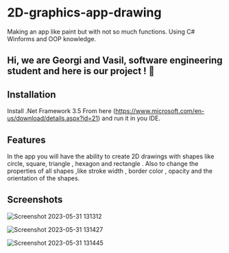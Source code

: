 # 2D-graphics-app-drawing
Making an app like paint but with not so much functions. Using C# Winforms and OOP knowledge.

## Hi, we are  Georgi and Vasil, software engineering student and here is our project ! 👋

## Installation
Install .Net Framework 3.5 From here (https://www.microsoft.com/en-us/download/details.aspx?id=21) and run it in you IDE.

## Features 
In the app you will have the ability to create 2D drawings with shapes like circle, square, triangle , hexagon and  rectangle . Also to change the properties of all shapes ,like stroke width , border color , opacity and the orientation of the shapes.  

## Screenshots
![Screenshot 2023-05-31 131312](https://github.com/gvidev/2D-graphics-app-drawing/assets/33176648/a9b2fd61-05d5-4b28-a45a-316dcd31bada)

![Screenshot 2023-05-31 131427](https://github.com/gvidev/2D-graphics-app-drawing/assets/33176648/d58eae9a-7bfd-48dd-93e0-5b5bf96ba7f9)

![Screenshot 2023-05-31 131445](https://github.com/gvidev/2D-graphics-app-drawing/assets/33176648/592a9703-d806-47ca-a74c-fb9561672b3f)

